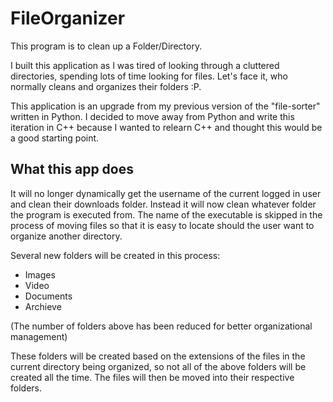 # FileOrganizer

This program is to clean up a Folder/Directory.

I built this application as I was tired of looking through a cluttered directories, spending lots of time looking for files. Let's face it, who normally cleans and organizes their folders :P.  

This application is an upgrade from my previous version of the "file-sorter" written in Python. I decided to move away from Python and write this iteration in C++ because I wanted to relearn C++ and thought this would be a good starting point.  

## What this app does
It will no longer dynamically get the username of the current logged in user and clean their downloads folder. Instead it will now clean whatever folder the program is executed from. The name of the executable is skipped in the process of moving files so that it is easy to locate should the user want to organize another directory.  

Several new folders will be created in this process:  
- Images
- Video
- Documents
- Archieve

(The number of folders above has been reduced for better organizational management)

These folders will be created based on the extensions of the files in the current directory being organized, so not all of the above folders will be created all the time. The files will then be moved into their respective folders.
